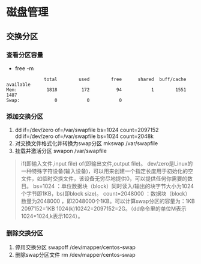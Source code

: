 <!--
 * @Author: Outsider
 * @Date: 2021-11-16 18:12:48
 * @LastEditors: Outsider
 * @LastEditTime: 2021-11-16 18:56:46
 * @Description: In User Settings Edit
 * @FilePath: \Notes\Markdown\Disk.md
-->
# 磁盘管理
## 交换分区
### 查看分区容量
- free -m
```
              total        used        free      shared  buff/cache   available
Mem:           1818         172          94           1        1551        1487
Swap:             0           0           0
```
### 添加交换分区
1. dd  if=/dev/zero  of=/var/swapfile  bs=1024  count=2097152  
   dd  if=/dev/zero  of=/var/swapfile  bs=1024  count=2048k
2. 对交换文件格式化并转换为swap分区
   mkswap  /var/swapfile
3. 挂载并激活分区
   swapon /var/swapfile
> if(即输入文件,input file)
> of(即输出文件,output
file)。
> dev/zero是Linux的一种特殊字符设备(输入设备)，可以用来创建一个指定长度用于初始化的空文件，如临时交换文件，该设备无穷尽地提供0，可以提供任何你需要的数目。
bs=1024 ：单位数据块（block）同时读入/输出的块字节大小为1024 个字节即1KB，bs(即block
size)。
> count=2048000 ：数据块（block）数量为2048000
，即2048000个1KB。可以计算swap分区的容量为：1KB 2097152=1KB
1024(k)10242=2097152=2G。（dd命令里的单位M表示1024*1024,k表示1024）。

### 删除交换分区
1. 停用交换分区
   swapoff /dev/mapper/centos-swap
2. 删除swap分区文件
   rm /dev/mapper/centos-swap